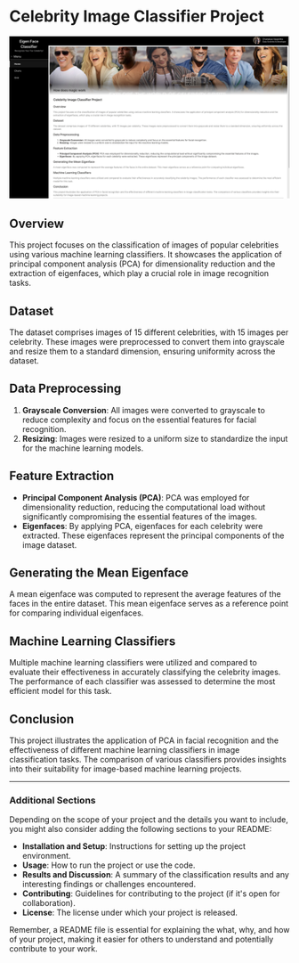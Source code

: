 # Celebrity Image Classifier Project
![Alt text](image.png)

## Overview
This project focuses on the classification of images of popular celebrities using various machine learning classifiers. It showcases the application of principal component analysis (PCA) for dimensionality reduction and the extraction of eigenfaces, which play a crucial role in image recognition tasks.

## Dataset
The dataset comprises images of 15 different celebrities, with 15 images per celebrity. These images were preprocessed to convert them into grayscale and resize them to a standard dimension, ensuring uniformity across the dataset.

## Data Preprocessing
1. **Grayscale Conversion**: All images were converted to grayscale to reduce complexity and focus on the essential features for facial recognition.
2. **Resizing**: Images were resized to a uniform size to standardize the input for the machine learning models.

## Feature Extraction
- **Principal Component Analysis (PCA)**: PCA was employed for dimensionality reduction, reducing the computational load without significantly compromising the essential features of the images.
- **Eigenfaces**: By applying PCA, eigenfaces for each celebrity were extracted. These eigenfaces represent the principal components of the image dataset.

## Generating the Mean Eigenface
A mean eigenface was computed to represent the average features of the faces in the entire dataset. This mean eigenface serves as a reference point for comparing individual eigenfaces.

## Machine Learning Classifiers
Multiple machine learning classifiers were utilized and compared to evaluate their effectiveness in accurately classifying the celebrity images. The performance of each classifier was assessed to determine the most efficient model for this task.

## Conclusion
This project illustrates the application of PCA in facial recognition and the effectiveness of different machine learning classifiers in image classification tasks. The comparison of various classifiers provides insights into their suitability for image-based machine learning projects.

---

### Additional Sections
Depending on the scope of your project and the details you want to include, you might also consider adding the following sections to your README:

- **Installation and Setup**: Instructions for setting up the project environment.
- **Usage**: How to run the project or use the code.
- **Results and Discussion**: A summary of the classification results and any interesting findings or challenges encountered.
- **Contributing**: Guidelines for contributing to the project (if it's open for collaboration).
- **License**: The license under which your project is released.

Remember, a README file is essential for explaining the what, why, and how of your project, making it easier for others to understand and potentially contribute to your work.